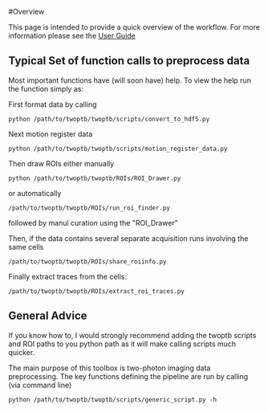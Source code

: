 #Overview

This page is intended to provide a quick overview of the workflow. For more information please see the [User Guide](/user_guide/data_conversion.md)

## Typical Set of function calls to preprocess data

Most important functions have (will soon have) help. To view the help run the function simply as:

First format data by calling 
	
	python /path/to/twoptb/twoptb/scripts/convert_to_hdf5.py 

Next motion register data

	python /path/to/twoptb/twoptb/scripts/motion_register_data.py 

Then draw ROIs either manually

	python /path/to/twoptb/twoptb/ROIs/ROI_Drawer.py 

or automatically

	/path/to/twoptb/twoptb/ROIs/run_roi_finder.py

followed by manul curation using the "ROI_Drawer"

Then, if the data contains several separate acquisition runs involving the same cells

	/path/to/twoptb/twoptb/ROIs/share_roiinfo.py

Finally extract traces from the cells:

	/path/to/twoptb/twoptb/ROIs/extract_roi_traces.py 


## General Advice

If you know how to, I would strongly recommend adding the twoptb scripts and ROI paths to you python path as it will make calling scripts much quicker.


The main purpose of this toolbox is two-photon imaging data preprocessing. The key functions defining the pipeline are run by calling (via command line)

	python /path/to/twoptb/twoptb/scripts/generic_script.py -h

